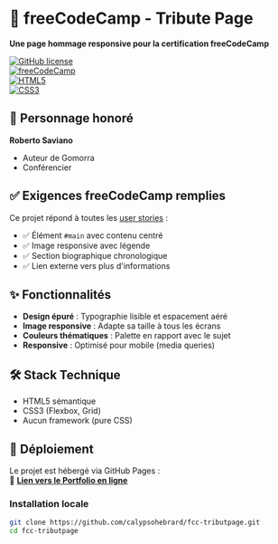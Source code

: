 # 🌟 freeCodeCamp - Tribute Page  
**Une page hommage responsive pour la certification freeCodeCamp**  

[![GitHub license](https://img.shields.io/github/license/calypsohebrard/fcc-tributepage?style=flat-square)](LICENSE)  
[![freeCodeCamp](https://img.shields.io/badge/freeCodeCamp-0A0A23?style=flat-square&logo=freecodecamp&logoColor=white)](https://www.freecodecamp.org/learn/2022/responsive-web-design/)  
[![HTML5](https://img.shields.io/badge/HTML5-E34F26?style=flat-square&logo=html5&logoColor=white)](https://developer.mozilla.org/fr/docs/Web/HTML)  
[![CSS3](https://img.shields.io/badge/CSS3-1572B6?style=flat-square&logo=css3&logoColor=white)](https://developer.mozilla.org/fr/docs/Web/CSS)  


## 📌 Personnage honoré  
**Roberto Saviano**  
- Auteur de Gomorra
- Conférencier

## ✅ Exigences freeCodeCamp remplies  
Ce projet répond à toutes les [user stories](https://www.freecodecamp.org/learn/2022/responsive-web-design/build-a-tribute-page-project/build-a-tribute-page) :  
- ✅ Élément `#main` avec contenu centré  
- ✅ Image responsive avec légende  
- ✅ Section biographique chronologique  
- ✅ Lien externe vers plus d'informations  

## ✨ Fonctionnalités  
- **Design épuré** : Typographie lisible et espacement aéré  
- **Image responsive** : Adapte sa taille à tous les écrans  
- **Couleurs thématiques** : Palette en rapport avec le sujet  
- **Responsive** : Optimisé pour mobile (media queries)  

## 🛠 Stack Technique  
- HTML5 sémantique
- CSS3 (Flexbox, Grid)
- Aucun framework (pure CSS)
## 🚀 Déploiement  
Le projet est hébergé via GitHub Pages :  
🔗 **[Lien vers le Portfolio en ligne](https://calypsohebrard.github.io/fcc-tributpage/)**  

### Installation locale  
```bash
git clone https://github.com/calypsohebrard/fcc-tributpage.git  
cd fcc-tributpage
